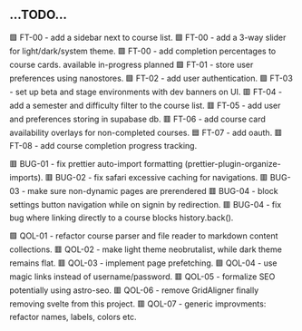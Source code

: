 ...TODO...
----------
  🟩 FT-00 - add a sidebar next to course list.
  🟩 FT-00 - add a 3-way slider for light/dark/system theme.
  🟩 FT-00 - add completion percentages to course cards.
    available
    in-progress
    planned
  🟩 FT-01 - store user preferences using nanostores.
  🟩 FT-02 - add user authentication.
  🟩 FT-03 - set up beta and stage environments with dev banners on UI.
  🟥 FT-04 - add a semester and difficulty filter to the course list.
  🟥 FT-05 - add user and preferences storing in supabase db.
  🟥 FT-06 - add course card availability overlays for non-completed courses.
  🟦 FT-07 - add oauth.
  🟥 FT-08 - add course completion progress tracking.

  🟥 BUG-01 - fix prettier auto-import formatting (prettier-plugin-organize-imports).
  🟥 BUG-02 - fix safari excessive caching for navigations.
  🟥 BUG-03 - make sure non-dynamic pages are prerendered
  🟥 BUG-04 - block settings button navigation while on signin by redirection.
  🟥 BUG-04 - fix bug where linking directly to a course blocks history.back().

  🟩 QOL-01 - refactor course parser and file reader to markdown content collections.
  🟥 QOL-02 - make light theme neobrutalist, while dark theme remains flat.
  🟥 QOL-03 - implement page prefetching.
  🟩 QOL-04 - use magic links instead of username/password.
  🟥 QOL-05 - formalize SEO potentially using astro-seo.
  🟥 QOL-06 - remove GridAligner finally removing svelte from this project.
  🟥 QOL-07 - generic improvments: refactor names, labels, colors etc.
